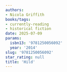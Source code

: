 ```yaml
---
authors:
- Nicola Griffith
books/tags:
- currently-reading
- historical fiction
date: 2025-07-09
params:
  isbn13: '9781250056092'
  year: '2014'
slug: '9781250056092'
star_rating: null
title: 'Hild'
---
```



<!--more-->